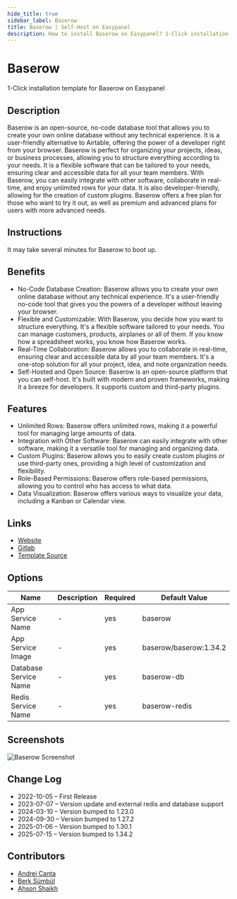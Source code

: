 ```yaml
---
hide_title: true
sidebar_label: Baserow
title: Baserow | Self-Host on Easypanel
description: How to install Baserow on Easypanel? 1-Click installation template for Baserow on Easypanel
---
```


<!-- generated -->

# Baserow

1-Click installation template for Baserow on Easypanel

## Description

Baserow is an open-source, no-code database tool that allows you to create your own online database without any technical experience. It is a user-friendly alternative to Airtable, offering the power of a developer right from your browser. Baserow is perfect for organizing your projects, ideas, or business processes, allowing you to structure everything according to your needs. It is a flexible software that can be tailored to your needs, ensuring clear and accessible data for all your team members. With Baserow, you can easily integrate with other software, collaborate in real-time, and enjoy unlimited rows for your data. It is also developer-friendly, allowing for the creation of custom plugins. Baserow offers a free plan for those who want to try it out, as well as premium and advanced plans for users with more advanced needs.

## Instructions

It may take several minutes for Baserow to boot up.

## Benefits

- No-Code Database Creation: Baserow allows you to create your own online database without any technical experience. It's a user-friendly no-code tool that gives you the powers of a developer without leaving your browser.
- Flexible and Customizable: With Baserow, you decide how you want to structure everything. It's a flexible software tailored to your needs. You can manage customers, products, airplanes or all of them. If you know how a spreadsheet works, you know how Baserow works.
- Real-Time Collaboration: Baserow allows you to collaborate in real-time, ensuring clear and accessible data by all your team members. It's a one-stop solution for all your project, idea, and note organization needs.
- Self-Hosted and Open Source: Baserow is an open-source platform that you can self-host. It's built with modern and proven frameworks, making it a breeze for developers. It supports custom and third-party plugins.

## Features

- Unlimited Rows: Baserow offers unlimited rows, making it a powerful tool for managing large amounts of data.
- Integration with Other Software: Baserow can easily integrate with other software, making it a versatile tool for managing and organizing data.
- Custom Plugins: Baserow allows you to easily create custom plugins or use third-party ones, providing a high level of customization and flexibility.
- Role-Based Permissions: Baserow offers role-based permissions, allowing you to control who has access to what data.
- Data Visualization: Baserow offers various ways to visualize your data, including a Kanban or Calendar view.

## Links

- [Website](https://baserow.io/)
- [Gitlab](https://gitlab.com/bramw/baserow)
- [Template Source](https://github.com/easypanel-io/templates/tree/main/templates/baserow)

## Options

Name | Description | Required | Default Value
-|-|-|-
App Service Name | - | yes | baserow
App Service Image | - | yes | baserow/baserow:1.34.2
Database Service Name | - | yes | baserow-db
Redis Service Name | - | yes | baserow-redis

## Screenshots

![Baserow Screenshot](./assets/screenshot.png)

## Change Log

- 2022-10-05 – First Release
- 2023-07-07 – Version update and external redis and database support
- 2024-03-10 – Version bumped to 1.23.0
- 2024-09-30 – Version bumped to 1.27.2
- 2025-01-06 – Version bumped to 1.30.1
- 2025-07-15 – Version bumped to 1.34.2

## Contributors

- [Andrei Canta](https://github.com/deiucanta)
- [Berk Sümbül](https://berksmbl.com)
- [Ahson Shaikh](https://github.com/MuhammadAhsanDonuts)
